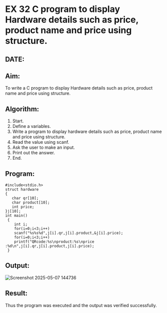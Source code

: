 # EX 32 C program to display Hardware details such as price, product name and price using structure.
## DATE:
## Aim:
To write a C program to display Hardware details such as price, product name and price using structure.

## Algorithm:
1. Start.
2. Define a variables.
3. Write a program to display hardware details such as price, product name and price 
using structure.
4. Read the value using scanf.
5. Ask the user to make an input.
6. Print out the answer.
7. End. 

## Program:
```
#include<stdio.h> 
struct hardware
{
   char qr[10];
   char product[10]; 
   int price;
}j[10];
int main()
 {
    int i; 
    for(i=0;i<3;i++)
    scanf("%s%s%d",j[i].qr,j[i].product,&j[i].price); 
    for(i=0;i<3;i++)
    printf("QRcode:%s\nproduct:%s\nprice :%d\n",j[i].qr,j[i].product,j[i].price);
 }
```
## Output:
![Screenshot 2025-05-07 144736](https://github.com/user-attachments/assets/5f394a32-ae50-474f-a70e-d848ab0c75a7)


## Result:
Thus the program was executed and the output was verified successfully.
